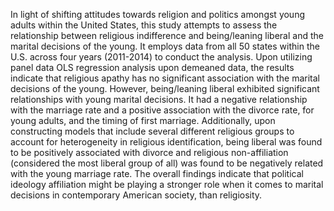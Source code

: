 In light of shifting attitudes towards religion and politics amongst young adults within the United States, this study attempts to assess the relationship between religious indifference and being/leaning liberal and the marital decisions of the young. It employs data from all 50 states within the U.S. across four years (2011-2014) to conduct the analysis. Upon utilizing panel data OLS regression analysis upon demeaned data, the results indicate that religious apathy has no significant association with the marital decisions of the young. However, being/leaning liberal exhibited significant relationships with young marital decisions. It had a negative relationship with the marriage rate and a positive association with the divorce rate, for young adults, and the timing of first marriage. Additionally, upon constructing models that include several different religious groups to account for heterogeneity in religious identification, being liberal was found to be positively associated with divorce and religious non-affiliation (considered the most liberal group of all) was found to be negatively related with the young marriage rate. The overall findings indicate that political ideology affiliation might be playing a stronger role when it comes to marital decisions in contemporary American society, than religiosity.  
